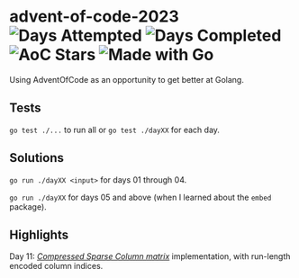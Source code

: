 # advent-of-code-2023 ![Days Attempted](https://img.shields.io/badge/Days%20Attempted-15-brightgreen) ![Days Completed](https://img.shields.io/badge/Days%20Completed-10-brightgreen) ![AoC Stars](https://img.shields.io/badge/%E2%AD%90-25-brightgreen) ![Made with Go](https://img.shields.io/badge/Made%20with-Go-%2300ADD8)

Using AdventOfCode as an opportunity to get better at Golang.

## Tests

`go test ./...` to run all or `go test ./dayXX` for each day.

## Solutions

`go run ./dayXX <input>` for days 01 through 04.

`go run ./dayXX` for days 05 and above (when I learned about the `embed` package).

## Highlights

Day 11: _[Compressed Sparse Column matrix](https://en.wikipedia.org/wiki/Sparse_matrix)_ implementation, with run-length encoded column indices.
